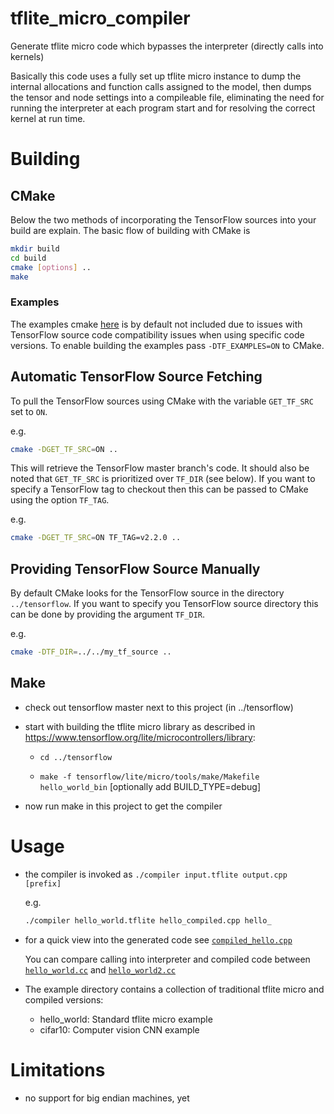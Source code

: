 # tflite_micro_compiler

Generate tflite micro code which bypasses the interpreter (directly calls into kernels)

Basically this code uses a fully set up tflite micro instance to dump the internal allocations and
function calls assigned to the model, then dumps the tensor and node settings into a compileable
file, eliminating the need for running the interpreter at each program start and for resolving the correct
kernel at run time.

# Building

## CMake

Below the two methods of incorporating the TensorFlow sources into your build are
explain.
The basic flow of building with CMake is

``` bash
mkdir build
cd build
cmake [options] ..
make
```

### Examples 
The examples cmake [here](examples/CMakeLists.txt) is by default not included due to issues with TensorFlow source code compatibility issues when using specific code versions.
To enable building the examples pass `-DTF_EXAMPLES=ON` to CMake.

## Automatic TensorFlow Source Fetching

To pull the TensorFlow sources using CMake with the variable `GET_TF_SRC`
set to `ON`. 

e.g.

``` bash
cmake -DGET_TF_SRC=ON ..
```

This will retrieve the TensorFlow master branch's code. 
It should also be noted that `GET_TF_SRC` is prioritized over `TF_DIR` (see below).
If you want to specify a TensorFlow tag to checkout then this can be passed to
CMake using the option `TF_TAG`. 

e.g.

``` bash
cmake -DGET_TF_SRC=ON TF_TAG=v2.2.0 ..
```

## Providing TensorFlow Source Manually

By default CMake looks for the TensorFlow source in the directory `../tensorflow`.
If you want to specify you TensorFlow source directory this can be done by
providing the argument `TF_DIR`. 

e.g.

``` bash
cmake -DTF_DIR=../../my_tf_source ..
```

## Make

- check out tensorflow master next to this project (in ../tensorflow)
- start with building the tflite micro library as described in https://www.tensorflow.org/lite/microcontrollers/library:

  - `cd ../tensorflow`

  - `make -f tensorflow/lite/micro/tools/make/Makefile hello_world_bin`
    [optionally add BUILD_TYPE=debug]

- now run  make  in this project to get the compiler

# Usage

- the compiler is invoked as `./compiler input.tflite output.cpp [prefix]`

    e.g.

    ``` bash 
    ./compiler hello_world.tflite hello_compiled.cpp hello_
    ```

- for a quick view into the generated code see [`compiled_hello.cpp`](https://github.com/cpetig/tflite_micro_compiler/blob/master/examples/compiled_hello.cpp)

  You can compare calling into interpreter and compiled code between [`hello_world.cc`](https://github.com/cpetig/tflite_micro_compiler/blob/master/examples/hello_world.cc)
  and [`hello_world2.cc`](https://github.com/cpetig/tflite_micro_compiler/blob/master/examples/hello_world2.cc)

- The example directory contains a collection of traditional tflite micro and compiled versions:

  - hello_world: Standard tflite micro example
  - cifar10: Computer vision CNN example

# Limitations

- no support for big endian machines, yet
